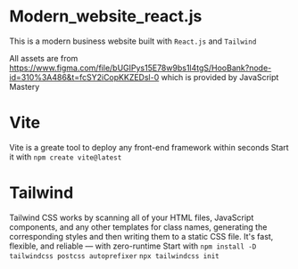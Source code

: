 # Modern_website_react.js
This is a modern business website built with `React.js` and `Tailwind`

All assets are from https://www.figma.com/file/bUGIPys15E78w9bs1l4tgS/HooBank?node-id=310%3A486&t=fcSY2iCopKKZEDsl-0 which is provided by JavaScript Mastery

<h1>Vite</h1>

  Vite is a greate tool to deploy any front-end framework within seconds
  Start it with ``npm create vite@latest``


<h1>Tailwind</h1>

  Tailwind CSS works by scanning all of your HTML files, JavaScript components, and any other templates for class names, generating the corresponding         styles and then writing them to a static CSS file.
  It's fast, flexible, and reliable — with zero-runtime
  Start with `npm install -D tailwindcss postcss autoprefixer` 
``npx tailwindcss init``


